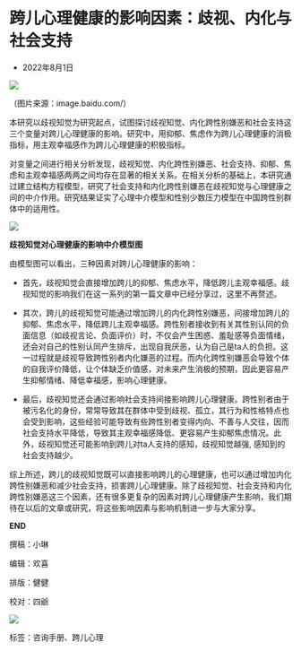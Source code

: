 # 跨儿心理健康的影响因素：歧视、内化与社会支持

- 2022年8月1日

![](https://kuaerxinli.org/wp-content/uploads/2022/08/frc-aa91f8e63991a4d2c4a36518bdf82b93.jpeg)

（图片来源：image.baidu.com/）

本研究以歧视知觉为研究起点，试图探讨歧视知觉、内化跨性别嫌恶和社会支持这三个变量对跨儿心理健康的影响。研究中，用抑郁、焦虑作为跨儿心理健康的消极指标，用主观幸福感作为跨儿心理健康的积极指标。

对变量之间进行相关分析发现，歧视知觉、内化跨性别嫌恶、社会支持、抑郁、焦虑和主观幸福感两两之间均存在显著的相关关系。在相关分析的基础上，本研究通过建立结构方程模型，研究了社会支持和内化跨性别嫌恶在歧视知觉与心理健康之间的中介作用。研究结果证实了心理中介模型和性别少数压力模型在中国跨性别群体中的适用性。

![](https://kuaerxinli.org/wp-content/uploads/2022/08/frc-b8de6a00e069dbe4eb9db5fa00044441.png)

**歧视知觉对心理健康的影响中介模型图**

由模型图可以看出，三种因素对跨儿心理健康的影响：

- 首先，歧视知觉会直接增加跨儿的抑郁、焦虑水平，降低跨儿主观幸福感。歧视知觉的影响我们在这一系列的第一篇文章中已经分享过，这里不再赘述。

- 其次，跨儿的歧视知觉可能通过增加跨儿的内化跨性别嫌恶，间接增加跨儿的抑郁、焦虑水平，降低跨儿主观幸福感。跨性别者接收到有关其性别认同的负面信息（如歧视言论、负面评价）时，不仅会产生困惑、羞耻感等负面情绪，还会对自己的性别认同产生排斥，出现自我厌恶，认为自己是ta人的负担。这一过程就是歧视导致跨性别者内化嫌恶的过程。而内化跨性别嫌恶会导致个体的自我评价降低，让个体缺乏价值感，对未来产生消极的预期，因此更容易产生抑郁情绪、降低幸福感，影响心理健康。

- 最后，歧视知觉还会通过影响社会支持间接影响跨儿心理健康。跨性别者由于被污名化的身份，常常导致其在群体中受到歧视、孤立，其行为和性格特点也会受到影响，这些经验可能导致有些跨性别者变得内向、不善与人交往，因而社会支持水平降低，导致其主观幸福感降低、更容易产生抑郁焦虑情况。此外，歧视知觉还可能影响到跨儿对ta人支持的感知，歧视知觉越强, 感知到的社会支持越少。

综上所述，跨儿的歧视知觉既可以直接影响跨儿的心理健康，也可以通过增加内化跨性别嫌恶和减少社会支持，损害跨儿心理健康。除了歧视知觉、社会支持和内化跨性别嫌恶这三个因素，还有很多更复杂的因素对跨儿心理健康产生影响，我们期待在以后的文章或研究，将这些影响因素与影响机制进一步与大家分享。

**END**

撰稿：小琳

编辑：欢喜

排版：健健

校对：四爺

![](https://kuaerxinli.org/wp-content/uploads/2022/08/frc-eb28dcd452eaf489629a00bf756ec5fd.jpeg)

标签：咨询手册、跨儿心理
